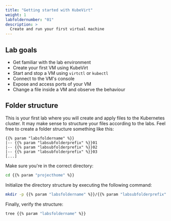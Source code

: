 ```yaml
---
title: "Getting started with KubeVirt"
weight: 1
labfoldernumber: "01"
description: >
  Create and run your first virtual machine
---
```



## Lab goals

* Get familiar with the lab environment
* Create your first VM using KubeVirt
* Start and stop a VM using `virtctl` or `kubectl`
* Connect to the VM's console
* Expose and access ports of your VM
* Change a file inside a VM and observe the behaviour


## Folder structure

This is your first lab where you will create and apply files to the Kubernetes cluster. It may make sense to structure
your files according to the labs. Feel free to create a folder structure something like this:

```text
{{% param "labsfoldername" %}}
|-- {{% param "labsubfolderprefix" %}}01
|-- {{% param "labsubfolderprefix" %}}02
|-- {{% param "labsubfolderprefix" %}}03
[...]
```

Make sure you're in the correct directory:

```bash
cd {{% param "projecthome" %}}
```

Initialize the directory structure by executing the following command:

```bash
mkdir -p {{% param "labsfoldername" %}}/{{% param "labsubfolderprefix" %}}{01..{{% param "maxlabnumber" %}}}/
```

Finally, verify the structure:

```bash
tree {{% param "labsfoldername" %}}
```
